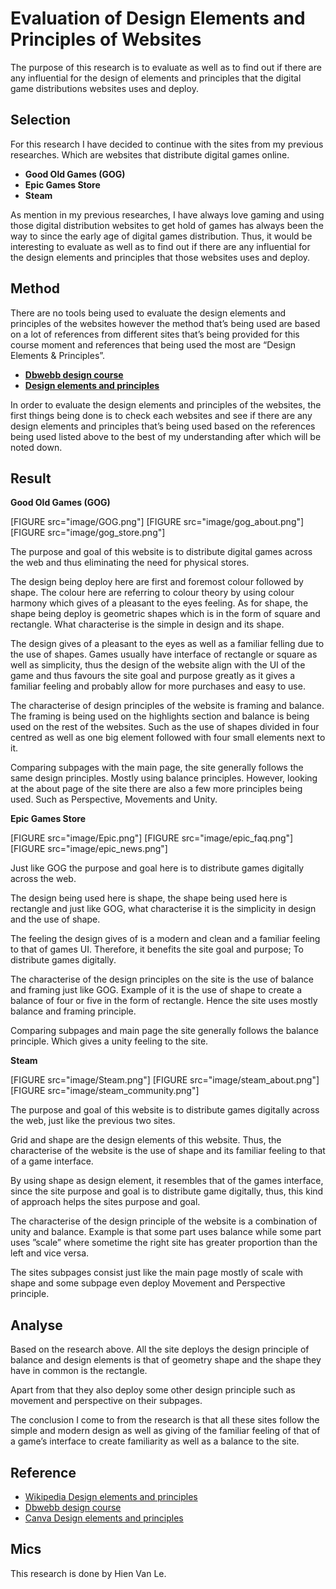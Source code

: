 ---
---
Evaluation of Design Elements and Principles of Websites
=========================
The purpose of this research is to evaluate as well as to find out if there are any influential for the design of elements and principles that the digital game distributions websites uses and deploy.

Selection
----------------
For this research I have decided to continue with the sites from my previous researches. Which are websites that distribute digital games online.

* **Good Old Games (GOG)**
* **Epic Games Store**
* **Steam**

As mention in my previous researches, I have always love gaming and using those digital distribution websites to get hold of games has always been the way to since the early age of digital games distribution. Thus, it would be interesting to evaluate as well as to find out if there are any influential for the design elements and principles that those websites uses and deploy.

Method
---------
There are no tools being used to evaluate the design elements and principles of the websites however the method that’s being used are based on a lot of references from different sites that’s being provided for this course moment and references that being used the most are “Design Elements & Principles”.

* **[Dbwebb design course](dbwebb.se/kurser/design-v2/kmom06/)**
* **[Design elements and principles](canva.com/learn/design-elements-principles/)**

In order to evaluate the design elements and principles of the websites, the first things being done is to check each websites and see if there are any design elements and principles that’s being used based on the references being used listed above to the best of my understanding after which will be noted down.

Result
------------
**Good Old Games (GOG)**

[FIGURE src="image/GOG.png"]
[FIGURE src="image/gog_about.png"]
[FIGURE src="image/gog_store.png"]

The purpose and goal of this website is to distribute digital games across the web and thus eliminating the need for physical stores.

The design being deploy here are first and foremost colour followed by shape. The colour here are referring to colour theory by using colour harmony which gives of a pleasant to the eyes feeling. As for shape, the shape being deploy is geometric shapes which is in the form of square and rectangle. What characterise is the simple in design and its shape.

The design gives of a pleasant to the eyes as well as a familiar felling due to the use of shapes. Games usually have interface of rectangle or square as well as simplicity, thus the design of the website align with the UI of the game and thus favours the site goal and purpose greatly as it gives a familiar feeling and probably allow for more purchases and easy to use.

The characterise of design principles of the website is framing and balance. The framing is being used on the highlights section and balance is being used on the rest of the websites. Such as the use of shapes divided in four centred as well as one big element followed with four small elements next to it.

Comparing subpages with the main page, the site generally follows the same design principles. Mostly using balance principles. However, looking at the about page of the site there are also a few more principles being used. Such as Perspective, Movements and Unity.

**Epic Games Store**

[FIGURE src="image/Epic.png"]
[FIGURE src="image/epic_faq.png"]
[FIGURE src="image/epic_news.png"]

Just like GOG the purpose and goal here is to distribute games digitally across the web.

The design being used here is shape, the shape being used here is rectangle and just like GOG, what characterise it is the simplicity in design and the use of shape.

The feeling the design gives of is a modern and clean and a familiar feeling to that of games UI. Therefore, it benefits the site goal and purpose; To distribute games digitally.

The characterise of the design principles on the site is the use of balance and framing just like GOG. Example of it is the use of shape to create a balance of four or five in the form of rectangle. Hence the site uses mostly balance and framing principle.

Comparing subpages and main page the site generally follows the balance principle. Which gives a unity feeling to the site.

**Steam**

[FIGURE src="image/Steam.png"]
[FIGURE src="image/steam_about.png"]
[FIGURE src="image/steam_community.png"]

The purpose and goal of this website is to distribute games digitally across the web, just like the previous two sites.

Grid and shape are the design elements of this website. Thus, the characterise of the website is the use of shape and its familiar feeling to that of a game interface.

By using shape as design element, it resembles that of the games interface, since the site purpose and goal is to distribute game digitally, thus, this kind of approach helps the sites purpose and goal.

The characterise of the design principle of the website is a combination of unity and balance. Example is that some part uses balance while some part uses ”scale” where sometime the right site has greater proportion than the left and vice versa.

The sites subpages consist just like the main page mostly of scale with shape and some subpage even deploy Movement and Perspective principle.

Analyse
-----------------
Based on the research above. All the site deploys the design principle of balance and design elements is that of geometry shape and the shape they have in common is the rectangle. 

Apart from that they also deploy some other design principle such as movement and perspective on their subpages.

The conclusion I come to from the research is that all these sites follow the simple and modern design as well as giving of the familiar feeling of that of a game’s interface to create familiarity as well as a balance to the site. 

Reference
---------------
* [Wikipedia Design elements and principles](https://en.wikipedia.org/wiki/Visual_design_elements_and_principles)
* [Dbwebb design course](https://dbwebb.se/kurser/design-v2/kmom06)
* [Canva Design elements and principles](https://www.canva.com/learn/design-elements-principles/)

Mics
-------
This research is done by Hien Van Le.
